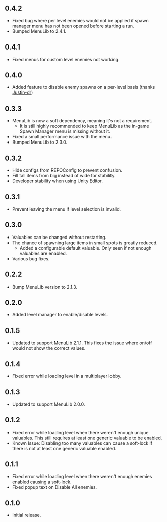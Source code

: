 ## 0.4.2
- Fixed bug where per level enemies would not be applied if spawn manager menu has not been opened before starting a run.
- Bumped MenuLib to 2.4.1.

## 0.4.1
- Fixed menus for custom level enemies not working.

## 0.4.0
- Added feature to disable enemy spawns on a per-level basis (thanks [Justin-dr](https://github.com/Justin-dr))

## 0.3.3
- MenuLib is now a soft dependency, meaning it's not a requirement.
  - It is still highly recommended to keep MenuLib as the in-game Spawn Manager menu is missing without it.
- Fixed a small performance issue with the menu.
- Bumped MenuLib to 2.3.0.

## 0.3.2
- Hide configs from REPOConfig to prevent confusion.
- Fill tall items from big instead of wide for stability.
- Developer stability when using Unity Editor.

## 0.3.1
- Prevent leaving the menu if level selection is invalid.

## 0.3.0
- Valuables can be changed without restarting.
- The chance of spawning large items in small spots is greatly reduced.
  - Added a configurable default valuable. Only seen if not enough valuables are enabled.
- Various bug fixes.

## 0.2.2
- Bump MenuLib version to 2.1.3.

## 0.2.0
- Added level manager to enable/disable levels.

## 0.1.5
- Updated to support MenuLib 2.1.1. This fixes the issue where on/off would not show the correct values.

## 0.1.4
- Fixed error while loading level in a multiplayer lobby.

## 0.1.3
- Updated to support MenuLib 2.0.0.

## 0.1.2
- Fixed error while loading level when there weren't enough unique valuables. This still requires at least one generic valuable to be enabled.
- Known Issue: Disabling too many valuables can cause a soft-lock if there is not at least one generic valuable enabled.

## 0.1.1
- Fixed error while loading level when there weren't enough enemies enabled causing a soft-lock.
- Fixed popup text on Disable All enemies.

## 0.1.0
- Initial release.